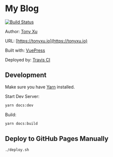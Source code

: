 # My Blog

[![Build Status](https://travis-ci.org/tonyxu-io/tonyxu.io.svg?branch=master)](https://travis-ci.org/tonyxu-io/tonyxu.io)

Author: [Tony Xu](https://tonyxu.io)

URL: [https://tonyxu.io](https://tonyxu.io)

Built with: [VuePress](https://vuepress.vuejs.org)

Deployed by: [Travis CI](https://travis-ci.org/tonyxu-io/tonyxu.io)

## Development

Make sure you have [Yarn](https://yarnpkg.com) installed.

Start Dev Server:

```sh
yarn docs:dev
```

Build:

```sh
yarn docs:build
```

## Deploy to GitHub Pages Manually

```sh
./deploy.sh
```
